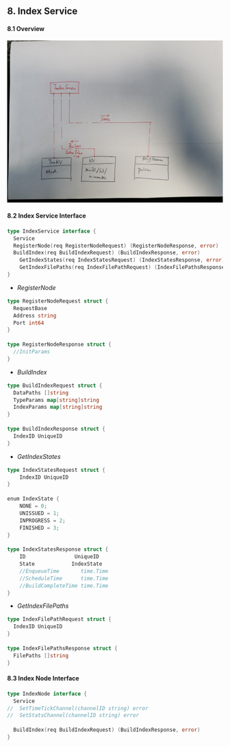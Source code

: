 

## 8. Index Service



#### 8.1 Overview

<img src="./figs/index_service.jpeg" width=700>

#### 8.2 Index Service Interface

```go
type IndexService interface {
  Service
  RegisterNode(req RegisterNodeRequest) (RegisterNodeResponse, error)
  BuildIndex(req BuildIndexRequest) (BuildIndexResponse, error)
	GetIndexStates(req IndexStatesRequest) (IndexStatesResponse, error)
	GetIndexFilePaths(req IndexFilePathRequest) (IndexFilePathsResponse, error)
}
```



* *RegisterNode*

```go
type RegisterNodeRequest struct {
  RequestBase
  Address string
  Port int64
}

type RegisterNodeResponse struct {
  //InitParams
}
```

* *BuildIndex*

```go
type BuildIndexRequest struct {
  DataPaths []string
  TypeParams map[string]string
  IndexParams map[string]string
}

type BuildIndexResponse struct {
  IndexID UniqueID
}
```

* *GetIndexStates*

```go
type IndexStatesRequest struct {
	IndexID UniqueID 
}

enum IndexState {
    NONE = 0;
    UNISSUED = 1;
    INPROGRESS = 2;
    FINISHED = 3;
}

type IndexStatesResponse struct {
	ID                UniqueID
	State            IndexState
	//EnqueueTime       time.Time
	//ScheduleTime      time.Time
	//BuildCompleteTime time.Time
}
```

* *GetIndexFilePaths*

```go
type IndexFilePathRequest struct {
  IndexID UniqueID
}

type IndexFilePathsResponse struct {
  FilePaths []string
}
```



#### 8.3 Index Node Interface

```go
type IndexNode interface {
  Service
//  SetTimeTickChannel(channelID string) error
//  SetStatsChannel(channelID string) error
  
  BuildIndex(req BuildIndexRequest) (BuildIndexResponse, error)
}
```

